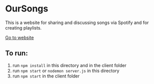 # OurSongs

This is a website for sharing and discussing songs via Spotify and for creating playlists.

[Go to website](https://oursongs.herokuapp.com/)

## To run:

1. run `npm install` in this directory and in the client folder
2. run `npm start` or `nodemon server.js` in this directory
3. run `npm start` in the client folder
